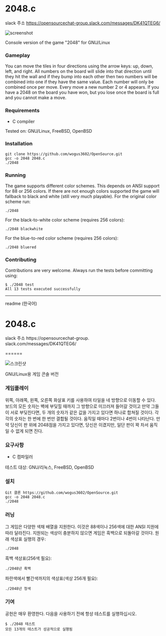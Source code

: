 2048.c
======

slack 주소 https://opensourcechat-group.slack.com/messages/DK41QTEG6/

![screenshot](screenshot.png)

Console version of the game "2048" for GNU/Linux

### Gameplay

You can move the tiles in four directions using the arrow keys: up, down, left, and right. All numbers on the board will slide into that direction until they hit the wall and if they bump into each other then two numbers will be combined into one if they have the same value. Each number will only be combined once per move. Every move a new number 2 or 4 appears. If you have a 2048 on the board you have won, but you lose once the board is full and you cannot make a move. 

### Requirements

- C compiler

Tested on: GNU/Linux, FreeBSD, OpenBSD

### Installation

```
git clone https://github.com/wogus3602/OpenSource.git
gcc -o 2048 2048.c
./2048
```

### Running

The game supports different color schemes. This depends on ANSI support for 88 or 256 colors. If there are not enough colors supported the game will fallback to black and white (still very much playable). For the original color scheme run:

```
./2048
```
For the black-to-white color scheme (requires 256 colors):

```
./2048 blackwhite
```

For the blue-to-red color scheme (requires 256 colors):

```
./2048 bluered
```

### Contributing

Contributions are very welcome. Always run the tests before committing using:

```
$ ./2048 test
All 13 tests executed successfully
```
----------------------------------------------------------------------------------------
readme (한국어)

2048.c
======
slack 주소 https://opensourcechat-group. slack.com/messages/DK41QTEG6/


======

![스크린샷](스크린샷.png)

GNU/Linux용 게임 콘솔 버전

### 게임플레이

위쪽, 아래쪽, 왼쪽, 오른쪽 화살표 키를 사용하여 타일을 네 방향으로 이동할 수 있다. 보드의 모든 숫자는 벽에 부딪힐 때까지 그 방향으로 미끄러져 들어갈 것이고 만약 그들이 서로 부딪친다면, 두 개의 숫자가 같은 값을 가지고 있다면 하나로 합쳐질 것이다. 각각의 숫자는 한 번에 한 번만 결합될 것이다. 움직일 때마다 2번이나 4번이 나타난다. 만약 당신이 판 위에 2048점을 가지고 있다면, 당신은 이겼지만, 일단 판이 꽉 차서 움직일 수 없게 되면 진다. 

### 요구사항

- C 컴파일러

테스트 대상: GNU/리눅스, FreeBSD, OpenBSD

### 설치

```
Git 클론 https://github.com/wogus3602/OpenSource.git
gcc -o 2048 2048.c
./2048
```

### 러닝

그 게임은 다양한 색채 배열을 지원한다. 이것은 88색이나 256색에 대한 ANSI 지원에 따라 달라진다. 지원되는 색상이 충분하지 않으면 게임은 흑백으로 되돌아갈 것이다. 원래 색상표 실행의 경우:

```
./2048
```
흑백 색상표(256색 필요):

```
./2048년 흑백
```

파란색에서 빨간색까지의 색상표(색상 256개 필요):

```
./2048년 청색
```

### 기여

공헌은 매우 환영한다. 다음을 사용하기 전에 항상 테스트를 실행하십시오.

```
$ ./2048 테스트
모든 13개의 테스트가 성공적으로 실행됨
```

